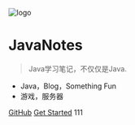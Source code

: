 ![logo](https://docsify.js.org/_media/icon.svg)

# JavaNotes

> Java学习笔记，不仅仅是Java.

* Java，Blog，Something Fun
* 游戏，服务器

[GitHub](https://github.com/FCBArry/JavaNotes)
[Get Started](#Get-started)
111